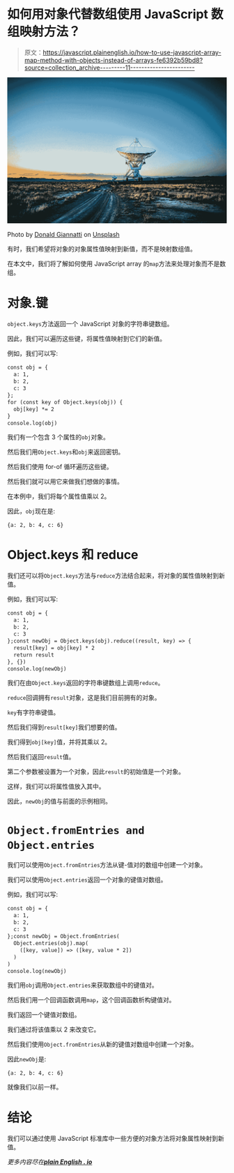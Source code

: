 # 如何用对象代替数组使用 JavaScript 数组映射方法？

> 原文：<https://javascript.plainenglish.io/how-to-use-javascript-array-map-method-with-objects-instead-of-arrays-fe6392b59bd8?source=collection_archive---------11----------------------->

![](img/c48c27add190c0e3676e3ef86a10a834.png)

Photo by [Donald Giannatti](https://unsplash.com/@wizwow?utm_source=medium&utm_medium=referral) on [Unsplash](https://unsplash.com?utm_source=medium&utm_medium=referral)

有时，我们希望将对象的对象属性值映射到新值，而不是映射数组值。

在本文中，我们将了解如何使用 JavaScript array 的`map`方法来处理对象而不是数组。

# 对象.键

`object.keys`方法返回一个 JavaScript 对象的字符串键数组。

因此，我们可以遍历这些键，将属性值映射到它们的新值。

例如，我们可以写:

```
const obj = {
  a: 1,
  b: 2,
  c: 3
};
for (const key of Object.keys(obj)) {
  obj[key] *= 2
}
console.log(obj)
```

我们有一个包含 3 个属性的`obj`对象。

然后我们用`Object.keys`和`obj`来返回密钥。

然后我们使用 for-of 循环遍历这些键。

然后我们就可以用它来做我们想做的事情。

在本例中，我们将每个属性值乘以 2。

因此，`obj`现在是:

```
{a: 2, b: 4, c: 6}
```

# Object.keys 和 reduce

我们还可以将`Object.keys`方法与`reduce`方法结合起来，将对象的属性值映射到新值。

例如，我们可以写:

```
const obj = {
  a: 1,
  b: 2,
  c: 3
};const newObj = Object.keys(obj).reduce((result, key) => {
  result[key] = obj[key] * 2
  return result
}, {})
console.log(newObj)
```

我们在由`Object.keys`返回的字符串键数组上调用`reduce`。

`reduce`回调拥有`result`对象，这是我们目前拥有的对象。

`key`有字符串键值。

然后我们得到`result[key]`我们想要的值。

我们得到`obj[key]`值，并将其乘以 2。

然后我们返回`result`值。

第二个参数被设置为一个对象，因此`result`的初始值是一个对象。

这样，我们可以将属性值放入其中。

因此，`newObj`的值与前面的示例相同。

# `Object.fromEntries and Object.entries`

我们可以使用`Object.fromEntries`方法从键-值对的数组中创建一个对象。

我们可以使用`Object.entries`返回一个对象的键值对数组。

例如，我们可以写:

```
const obj = {
  a: 1,
  b: 2,
  c: 3
};const newObj = Object.fromEntries(
  Object.entries(obj).map(
    ([key, value]) => ([key, value * 2])
  )
)
console.log(newObj)
```

我们用`obj`调用`Object.entries`来获取数组中的键值对。

然后我们用一个回调函数调用`map`，这个回调函数析构键值对。

我们返回一个键值对数组。

我们通过将该值乘以 2 来改变它。

然后我们使用`Object.fromEntries`从新的键值对数组中创建一个对象。

因此`newObj`是:

```
{a: 2, b: 4, c: 6}
```

就像我们以前一样。

# 结论

我们可以通过使用 JavaScript 标准库中一些方便的对象方法将对象属性映射到新值。

*更多内容尽在*[***plain English . io***](http://plainenglish.io/)